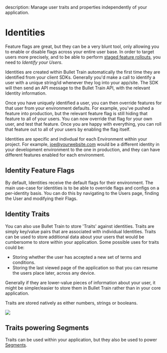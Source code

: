 description: Manage user traits and properties independently of your application.

# Identities

Feature flags are great, but they can be a very blunt tool, only allowing you to enable or disable flags across your entire user base. In order to target users more precisely, and to be able to perform [staged feature rollouts](staged-feature-rollouts.md), you need to *Identify your Users*.

Identities are created within Bullet Train automatically the first time they are identified from your client SDKs. Generally you'd make a call to identify a user with a unique string/id whenever they log into your app/site. The SDK will then send an API message to the Bullet Train API, with the relevant Identity information.

Once you have uniquely identified a user, you can then override features for that user from your environment defaults. For example, you've pushed a feature into production, but the relevant feature flag is still hiding that feature to all of your users. You can now override that flag for your own user, and test that feature. Once you are happy with everything, you can roll that feature out to all of your users by enabling the flag itself.

 Identities are specific and indivdual for each Environment within your project. For example, joe@yourwebsite.com would be a different identity in your development environment to the one in production, and they can have different features enabled for each environment.

## Identity Feature Flags

By default, Identities receive the default flags for their environment. The main use-case for identities is to be able to override flags and configs on a per-identity basis. You can do this by navigating to the Users page, finding the User and modifying their Flags.

## Identity Traits

You can also use Bullet Train to store 'Traits' against identities. Traits are simply key/value pairs that are associated with individual Identities. Traits can be used to store additional data about your users that would be cumbersome to store within your application. Some possible uses for traits could be:

- Storing whether the user has accepted a new set of terms and conditions.
- Storing the last viewed page of the application so that you can resume the users place later, across any device.

Generally if they are lower-value pieces of information about your user, it might be simpler/easier to store them in Bullet Train rather than in your core application.

Traits are stored natively as either numbers, strings or booleans.

<img src="/images/identity-details.png"/>

## Traits powering Segments

Traits can be used within your application, but they also be used to power [Segments](/managing-segments).
